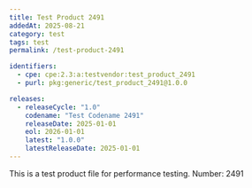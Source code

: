 ```yaml
---
title: Test Product 2491
addedAt: 2025-08-21
category: test
tags: test
permalink: /test-product-2491

identifiers:
  - cpe: cpe:2.3:a:testvendor:test_product_2491
  - purl: pkg:generic/test_product_2491@1.0.0

releases:
  - releaseCycle: "1.0"
    codename: "Test Codename 2491"
    releaseDate: 2025-01-01
    eol: 2026-01-01
    latest: "1.0.0"
    latestReleaseDate: 2025-01-01
---
```


This is a test product file for performance testing. Number: 2491

